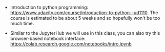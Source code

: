 * Introduction to python programming: https://www.udacity.com/course/introduction-to-python--ud1110. The course is estimated to be about 5 weeks and so hopefully won't be too much time.

* Similar to the JupyterHub we will use in this class, you can also try this browser-based notebook interface: https://colab.research.google.com/notebooks/intro.ipynb
